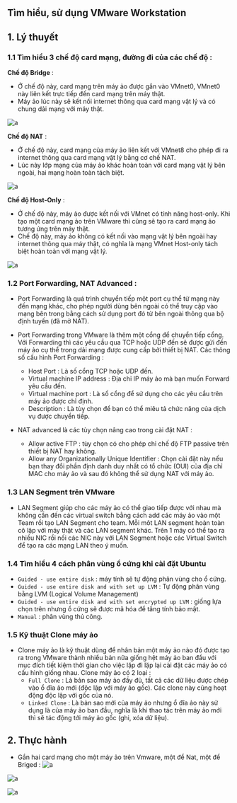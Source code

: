 ﻿## Tìm hiểu, sử dụng VMware Workstation

## 1. Lý thuyết

### 1.1 Tìm hiểu 3 chế độ card mạng, đường đi của các chế độ :
**Chế độ Bridge** :

- Ở chế độ này, card mạng trên máy ảo được gắn vào VMnet0, VMnet0 này liên kết trực tiếp đến card mạng trên máy thật.
- Máy ảo lúc này sẽ kết nối internet thông qua card mạng vật lý và có chung dải mạng với máy thật.

![a](https://i.imgur.com/QRqjiQp.png)

**Chế độ NAT** :
 
 - Ở chế độ này, card mạng của máy ảo liên kết với VMnet8 cho phép đi ra internet thông qua card mạng vật lý bằng cơ chế NAT.
 - Lúc này lớp mạng của máy ảo khác hoàn toàn với card mạng vật lý bên ngoài, hai mạng hoàn toàn tách biệt.

![a](https://i.imgur.com/WvaGSFz.png)

**Chế độ Host-Only** :

- Ở chế độ này, máy ảo được kết nối với VMnet có tính năng host-only. Khi tạo một card mạng ảo trên VMware thì cũng sẽ tạo ra card mạng ảo tương ứng trên máy thật.
- Chế độ này, máy ảo không có kết nối vào mạng vật lý bên ngoài hay internet thông qua máy thật, có nghĩa là mạng VMnet Host-only tách biệt hoàn toàn với mạng vật lý.

![a](https://i.imgur.com/0O0z3PU.png)

### 1.2 Port Forwarding, NAT Advanced :

- Port Forwarding là quá trình chuyển tiếp một port cụ thể từ mạng này đến mạng khác, cho phép người dùng bên ngoài có thể truy cập vào mạng bên trong bằng cách sử dụng port đó từ bên ngoài thông qua bộ định tuyến (đã mở NAT).
- Port Forwarding trong VMware là thêm một cổng để chuyển tiếp cổng. Với Forwarding thì các yêu cầu qua TCP hoặc UDP đến sẽ được gửi đến máy ảo cụ thể trong dải mạng được cung cấp bởi thiết bị NAT. Các thông số cấu hình Port Forwarding :

	- Host Port : Là số cổng TCP hoặc UDP đến.
	- Virtual machine IP address : Địa chỉ IP máy ảo mà bạn muốn Forward yêu cầu đến.
	- Virtual machine port : Là số cổng để sử dụng cho các yêu cầu trên máy ảo được chỉ định.
	- Description : Là tùy chọn để bạn có thể miêu tả chức năng của dịch vụ được chuyển tiếp.
- NAT advanced là các tùy chọn nâng cao trong cài đặt NAT :
	- Allow active FTP : tùy chọn có cho phép chỉ chế độ FTP passive trên thiết bị NAT hay không.
	- Allow any Organizationally Unique Identifier : Chọn cài đặt này nếu bạn thay đổi phần định danh duy nhất có tổ chức (OUI) của địa chỉ MAC cho máy ảo và sau đó không thể sử dụng NAT với máy ảo.

### 1.3 LAN Segment trên VMware
- LAN Segment giúp cho các máy ảo có thể giao tiếp được với nhau mà không cần đến các virtual switch bằng cách add các máy ảo vào một Team rồi tạo LAN Segment cho team. Mỗi môt LAN segment hoàn toàn cô lập với máy thật và các LAN segment khác. Trên 1 máy có thể tạo ra nhiều NIC rồi nối các NIC này với LAN Segment hoặc các Virtual Switch để tạo ra các mạng LAN theo ý muốn.

### 1.4 Tìm hiểu 4 cách phân vùng ổ cứng khi cài đặt Ubuntu

- `Guided - use entire disk` : máy tính sẽ tự động phân vùng cho ổ cứng.
- `Guided - use entire disk and with set up LVM` : Tự động phân vùng bằng LVM (Logical Volume Management)
- `Guided - use entire disk and with set encrypted up LVM` : giống lựa chọn trên nhưng ổ cứng sẽ được mã hóa để tăng tính bảo mật.
- `Manual` : phân vùng thủ công.

### 1.5 Kỹ thuật Clone máy ảo
- Clone máy ảo là kỹ thuật dùng để nhân bản một máy ảo nào đó được tạo ra trong VMware thành nhiều bản nữa giống hệt máy ảo ban đầu với mục đích tiết kiệm thời gian cho việc lặp đi lặp lại cài đặt các máy ảo có cấu hình giống nhau. Clone máy ảo có 2 loại :
	- `Full Clone` : Là bản sao máy ảo đầy đủ, tất cả các dữ liệu được chép vào ổ đĩa ảo mới (độc lập với máy ảo gốc). Các clone này cũng hoạt động độc lập với gốc của nó.
	- `Linked Clone` : Là bản sao mới của máy ảo nhưng ổ đĩa ảo này sử dụng là của máy ảo ban đầu, nghĩa là khi thao tác trên máy ảo mới thì sẽ tác động tới máy ảo gốc (ghi, xóa dữ liệu).


## 2. Thực hành

- Gắn hai card mạng cho một máy ảo trên Vmware, một để Nat, một để Briged :
![a](https://i.imgur.com/KBRYInt.png)


![a](https://prnt.sc/1ymhkod.png)

![a](https://prntscr.com/1ymhkod.png)



		
